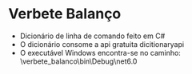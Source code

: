 # Verbete Balanço
<ul>
<li>Dicionário de linha de comando feito em C#</li>
<li>O dicionário consome a api gratuita dicitionaryapi</li>
<li>O executável Windows encontra-se no caminho: \verbete_balanco\bin\Debug\net6.0</li>
</ul>
